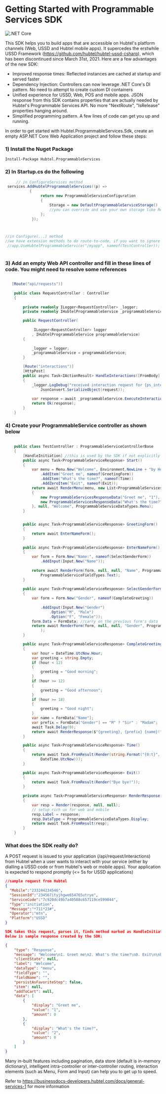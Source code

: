 
# Getting Started with Programmable Services SDK
![.NET Core](https://github.com/hubtel/programmable-services-sdk-dotnet/workflows/.NET%20Core/badge.svg)

This SDK helps you to build apps that are accessible on Hubtel's platform channels (Web, USSD and Hubtel mobile apps). It supercedes the erstwhile USSD Framework (https://github.com/hubtel/hubtel-ussd-csharp), which has been discontinued since March 31st, 2021. Here are a few advantages of the new SDK:
- Improved response times: Reflected instances are cached at startup and served faster
- Dependency Injection: Controllers can now leverage .NET Core's DI pattern. No need to attempt to create custom DI containers
- Unified experience for USSD, Web, POS and mobile apps. JSON response from this SDK contains properties that are actually needed by Hubtel's Programmable Services API. No more "NextRoute", "IsRelease" properties hanging around.
- Simplified programming pattern. A few lines of code can get you up and running.
 
In order to get started with Hubtel.ProgrammableServices.Sdk, create an empty ASP.NET Core Web Application project and follow these steps:

### 1) Install the Nuget Package

    Install-Package Hubtel.ProgrammableServices

                   
### 2) In Startup.cs do the following
``` c#
     // in ConfigureServices method
 services.AddHubtelProgrammableServices((p) =>
           {
                return new ProgrammableServiceConfiguration
                {
                    Storage = new DefaultProgrammableServiceStorage() 
                    //you can override and use your own storage like Redis :)
                };
            });



//in Configure(...) method 
//we have extension methods to do route-to-code, if you want to ignore controllers explicitly
 //app.UseHubtelProgrammableService("/myapp", nameof(TestController)); //skip 3) if you're doing route-to-code
 
```

### 3) Add an empty Web API controller and fill in these lines of code. You might need to resolve some references

``` cs

   [Route("api/requests")]
    
    public class RequestController : Controller
    {
        
        private readonly ILogger<RequestController> _logger;
        private readonly IHubtelProgrammableService _programmableService;

        public RequestController(
            
             ILogger<RequestController> logger           
            , IHubtelProgrammableService programmableService)
        {
            
            _logger = logger;
            _programmableService = programmableService;
        }

        [Route("interactions")]
        [HttpPost]
        public async Task<IActionResult> HandleInteractions([FromBody] ProgrammableServiceRequest request)
        {
            _logger.LogDebug("received interaction request for {ps_interaction_request}",
                JsonConvert.SerializeObject(request));
           
            var response = await _programmableService.ExecuteInteraction(request, nameof(TestController));
            return Ok(response);
        }
    }

```

### 4) Create your ProgrammableService controller as shown below

```cs
 
    public class TestController : ProgrammableServiceControllerBase
    {
        [HandleInitiation] //this is used by the SDK if not explicitly stated
        public async Task<ProgrammableServiceResponse> Start()
        {
            var menu = Menu.New("Welcome", Environment.NewLine + "by Hubtel")
                .AddItem("Greet me", nameof(GreetingForm))
                .AddItem("What's the time?", nameof(Time))
                .AddZeroItem("Exit", nameof(Exit));
            return await RenderMenu(menu, new List<ProgrammableServicesResponseData>
            {
                new ProgrammableServicesResponseData("Greet me", "1"),
                new ProgrammableServicesResponseData("What's the time?", "2"),
            }, null, "Welcome", ProgrammableServiceDataTypes.Menu);
        }


        public async Task<ProgrammableServiceResponse> GreetingForm()
        {
            return await EnterNameForm();
        } 
        
        public async Task<ProgrammableServiceResponse> EnterNameForm()
        {
            var form = Form.New("Name:", nameof(SelectGenderForm))
                .AddInput(Input.New("Name"));
               
            return await RenderForm(form, null, null, "Name", ProgrammableServiceDataTypes.Input,
                ProgrammableServiceFieldTypes.Text);
        }
        
        public async Task<ProgrammableServiceResponse> SelectGenderForm()
        {
            var form = Form.New("Gender", nameof(CompleteGreeting))
                
                .AddInput(Input.New("Gender")
                    .Option("M", "Male")
                    .Option("F", "Female"));
            form.Data = FormData; //carry on the previous form's data
            return await RenderForm(form, null, null, "Gender", ProgrammableServiceDataTypes.Select
                );
        }

        public async Task<ProgrammableServiceResponse> CompleteGreeting()
        {
            var hour = DateTime.UtcNow.Hour;
            var greeting = string.Empty;
            if (hour < 12)
            {
                greeting = "Good morning";
            }
            if (hour >= 12)
            {
                greeting = "Good afternoon";
            }
            if (hour >= 18)
            {
                greeting = "Good night";
            }
            var name = FormData["Name"];
            var prefix = FormData["Gender"] == "M" ? "Sir" : "Madam";
            await Task.Delay(0);
            return await RenderResponse($"{greeting}, {prefix} {name}!");
        }

        public async Task<ProgrammableServiceResponse> Time()
        {
            return await Task.FromResult(Render(string.Format("{0:t}", 
                DateTime.UtcNow)));
        }

        public async Task<ProgrammableServiceResponse> Exit()
        {
            return await Task.FromResult(Render("Bye bye!"));
        } 
        
        private async Task<ProgrammableServiceResponse> RenderResponse(string response)
        {
            var resp = Render(response, null, null);
            // setup rich ux for web and mobile
            resp.Label = response;
            resp.DataType = ProgrammableServiceDataTypes.Display;
            return await Task.FromResult(resp);
        }
    }
```

### What does the SDK really do?
A POST request is issued to your application (/api/request/interactions) from Hubtel when a user wants to interact with your service (either by dialling a USSD code or from Hubtel's web or mobile apps). 
Your application is expected to respond promptly (<= 5s for USSD applications)

``` json
//sample request from Hubtel
{
  "Mobile":"233244234546", 
  "SessionId":"234567ityjhgwe654765utrye",  
  "ServiceCode":"7c920dc49b7a40588c657119ce599044", 
  "Type":"initiation", 
  "Message":"*711*23#", 
  "Operator":"mtn",
  "Platform":"USSD"
}

SDK takes this request, parses it, finds method marked as HandleInitiation, and invoke it for a response. The SDK takes care of routing in subsequent requests.
Below is sample response created by the SDK:

{
    "type": "Response",
    "message": "Welcome\n1. Greet me\n2. What's the time?\n0. Exit\n\nby Hubtel",
    "clientState": null,
    "label": "Welcome",
    "dataType": "menu",
    "fieldType": "",
    "fieldName": "",
    "persistAsFavoriteStep": false,
    "item": null,
    "addToCart": null,
    "data": [
        {
            "display": "Greet me",
            "value": "1",
            "amount": 0
        },
        {
            "display": "What's the time?",
            "value": "2",
            "amount": 0
        }
    ]
}
```
Many in-built features including pagination, data store (default is in-memory dictionary), intelligent intra-controller or inter-controller routing, interaction elements (such as Menu, Form and Input) can help you to get up to speed.

Refer to https://businessdocs-developers.hubtel.com/docs/general-services-1 for more information
